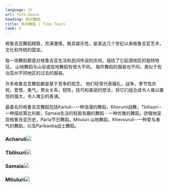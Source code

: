 ```yaml
---
language: zh
url: folk-dance
heading: 民间舞蹈
title: 民间舞蹈 | Tika Tours
rank: 5
---
```

<div class="row content-row"><!-- 1525 (1)-->
<div class="col-12 col-sm-6 col-md-6"><!-- 2040 -->

格鲁吉亚舞蹈精致，充满激情，极具娱乐性，是表达几个世纪以来格鲁吉亚艺术，文化和传统的国宝。

每一场舞蹈都是对格鲁吉亚生活和民间传说的庆祝，描绘了它起源地区的独特特征。 山地舞蹈与山谷或低地舞蹈有很大不同。 每件舞蹈的服装也不同，类似于佐治亚州不同地区的过去的服装。

</div>

<div class="col-12 col-sm-6 col-md-6"><!-- 2041 -->

许多格鲁吉亚舞蹈都是基于竞争的观念。 他们经常代表婚礼，战争，季节性庆祝，爱情，勇气，男女关系，韧性，技巧和美丽的想法，将它们组合成令人难以置信的强大，令人难忘的表演。

最着名的格鲁吉亚舞蹈包括Kartuli\-\-一种浪漫的舞蹈，Khorumi战舞，Tbilisuri\-\-一种描绘第比利斯，Samaia生活的轻盈有趣的舞蹈 \-
一种优雅的舞蹈，骄傲地呈现格鲁吉亚历史，Parta节日舞蹈，Mtiuluri 山地舞蹈，Khevsuruli\-\-一种爱与勇气的舞蹈，以及Parikaoba战士舞蹈。

</div>

</div>

<div class="row content-row"><!-- 1526 (2)-->
<div class="col-12 col-sm-6 col-md-6"><!-- 2042 -->

### Acharuli![](/library/content/img11.jpg)

</div>

<div class="col-12 col-sm-6 col-md-6"><!-- 2043 -->

### Tbilisuri![](/library/content/img12.jpg)

</div>

</div>

<div class="row content-row"><!-- 1527 (3)-->
<div class="col-12 col-sm-6 col-md-6"><!-- 2044 -->

### Samaia![](/library/content/samaia_cr.jpg)

</div>

<div class="col-12 col-sm-6 col-md-6"><!-- 2045 -->

### Mtiuluri![](/library/content/mtiuluri_cr.jpg)

</div>

</div>
